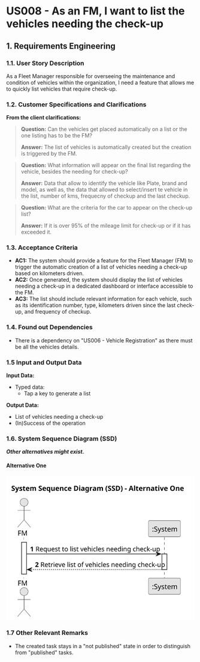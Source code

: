   # US008 - As an FM, I want to list the vehicles needing the check-up


## 1. Requirements Engineering

### 1.1. User Story Description

As a Fleet Manager responsible for overseeing the maintenance and condition of
vehicles within the organization, I need a feature that allows me to quickly list
vehicles that require check-up.

### 1.2. Customer Specifications and Clarifications

**From the client clarifications:**

> **Question:** Can the vehicles get placed automatically on a list or the one listing has to be the FM?
>
> **Answer:** The list of vehicles is automatically created but the creation is triggered by the FM.

> **Question:** What information will appear on the final list regarding the vehicle, besides the needing for check-up?
>
> **Answer:** Data that allow to identify the vehicle like Plate, brand and model, as well as, the data that allowed to select/insert te vehicle in the list, number of kms, frequecny of checkup and the last checkup.

> **Question:** What are the criteria for the car to appear on the check-up list?
> 
> **Answer:** If it is over 95% of the mileage limit for check-up or if it has exceeded it.
### 1.3. Acceptance Criteria

* **AC1:** The system should provide a feature for the Fleet Manager (FM) to trigger the automatic creation of a list of vehicles needing a check-up based on kilometers driven.
* **AC2:** Once generated, the system should display the list of vehicles needing a check-up in a dedicated dashboard or interface accessible to the FM.
* **AC3:** The list should include relevant information for each vehicle, such as its identification number, type, kilometers driven since the last check-up, and frequency of checkup.

### 1.4. Found out Dependencies

* There is a dependency on "US006 - Vehicle Registration" as there must be all the vehicles details.

### 1.5 Input and Output Data

**Input Data:**

* Typed data:
    * Tap a key to generate a list

**Output Data:**

* List of vehicles needing a check-up
* (In)Success of the operation

### 1.6. System Sequence Diagram (SSD) 

**_Other alternatives might exist._**

#### Alternative One

![System Sequence Diagram - Alternative One](svg/us008-system-sequence-diagram-alternative-one.svg)

### 1.7 Other Relevant Remarks

* The created task stays in a "not published" state in order to distinguish from "published" tasks.